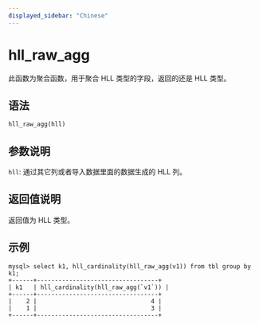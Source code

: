 ```yaml
---
displayed_sidebar: "Chinese"
---
```


# hll_raw_agg



此函数为聚合函数，用于聚合 HLL 类型的字段，返回的还是 HLL 类型。

## 语法

```Haskell
hll_raw_agg(hll)
```

## 参数说明

`hll`: 通过其它列或者导入数据里面的数据生成的 HLL 列。

## 返回值说明

返回值为 HLL 类型。

## 示例

```Plain
mysql> select k1, hll_cardinality(hll_raw_agg(v1)) from tbl group by k1;
+------+----------------------------------+
| k1   | hll_cardinality(hll_raw_agg(`v1`)) |
+------+----------------------------------+
|    2 |                                4 |
|    1 |                                3 |
+------+----------------------------------+
```
